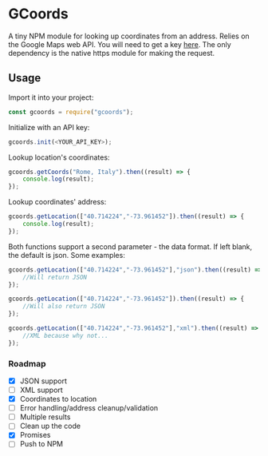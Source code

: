# GCoords

A tiny NPM module for looking up coordinates from an address. Relies on the Google Maps web API. You will need to get a key [here](https://developers.google.com/maps/documentation/geocoding/intro). The only dependency is the native https module for making the request.

## Usage

Import it into your project:

```javascript
const gcoords = require("gcoords");
```

Initialize with an API key:

```javascript
gcoords.init(<YOUR_API_KEY>);
```

Lookup location's coordinates:

```javascript
gcoords.getCoords("Rome, Italy").then((result) => {
	console.log(result);
});
```

Lookup coordinates' address:

````javascript
gcoords.getLocation(["40.714224","-73.961452"]).then((result) => {
	console.log(result);
});
````

Both functions support a second parameter - the data format. If left blank, the default is json. Some examples:

````javascript
gcoords.getLocation(["40.714224","-73.961452"],"json").then((result) => {
	//Will return JSON
});

gcoords.getLocation(["40.714224","-73.961452"]).then((result) => {
	//Will also return JSON
});

gcoords.getLocation(["40.714224","-73.961452"],"xml").then((result) => {
	//XML because why not...
});
````


### Roadmap
 - [x] JSON support
 - [ ] XML support
 - [x] Coordinates to location
 - [ ] Error handling/address cleanup/validation
 - [ ] Multiple results
 - [ ] Clean up the code
 - [x] Promises
 - [ ] Push to NPM